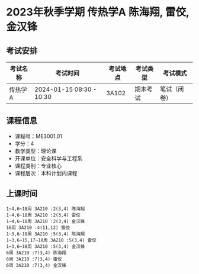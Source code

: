 # 2023年秋季学期 传热学A 陈海翔, 雷佼, 金汉锋




## 考试安排

| 考试名称 | 考试时间 | 考试地点 | 考试类型 | 考试模式 |
| -------- | -------- | -------- | -------- | -------- |
| 传热学A | 2024-01-15 08:30 - 10:30 | 3A102 | 期末考试 | 笔试（闭卷） |





## 课程信息

- 课程号：ME3001.01
- 学分：4
- 教学类型：理论课
- 开课单位：安全科学与工程系
- 课程类别：专业核心
- 课程层次：本科计划内课程

## 上课时间

```
1~4,6~18周 3A210 :2(3,4) 陈海翔
1~4,6~18周 3A210 :2(3,4) 雷佼
1~4,6~18周 3A210 :2(3,4) 金汉锋
16周 3A210 :4(11,12) 雷佼
1~3,6~18周 3A210 :5(3,4) 陈海翔
1~3,6~15,17~18周 3A210 :5(3,4) 雷佼
1~3,6~18周 3A210 :5(3,4) 金汉锋
6周 3A210 :7(3,4) 陈海翔
6周 3A210 :7(3,4) 雷佼
6周 3A210 :7(3,4) 金汉锋
```

